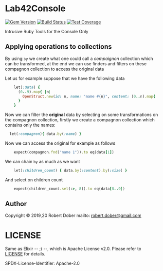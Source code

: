 
# Lab42Console
                                                                                                                                                     
[![Gem Version](https://badge.fury.io/rb/lab42_console.svg)](http://badge.fury.io/rb/lab42_console)    [![Build Status](https://travis-ci.org/RobertDober/lab42_console.svg?branch=master)](https://travis-ci.org/RobertDober/lab42_console)                       [![Test Coverage](https://codeclimate.com/github/RobertDober/lab42_console/badges/coverage.svg)](https://codeclimate.com/github/RobertDober/lab42_console)  

<!--
[![Code Climate](https://codeclimate.com/github/RobertDober/lab42_core/badges/gpa.svg)](https://codeclimate.com/github/RobertDober/lab42_core)        
[![Issue Count](https://codeclimate.com/github/RobertDober/lab42_core/badges/issue_count.svg)](https://codeclimate.com/github/RobertDober/lab42_core) 
-->

Intrusive Ruby Tools for the Console Only

## Applying operations to collections

By using `by` we create what one could call a _compaignon_ collection which can be transformed, at the end
we can use finders and filters on these compagnon collection to access the original data

Let us for example suppose that we have the following data

```ruby :include
    let(:data) {
      (0..9).map{ |n|
        OpenStruct.new(id: n, name: "name #{n}", content: (0..n).map{ |k| "data #{k}" })
      }
    }

```
Now we can filter the **original** data by selecting on some transformations on the compagnon collection, firstly we create a compagnon collection which
contains only the names:

```ruby :include
  let(:compagnon){ data.by(:name) }
```

Now we can access the original for example as follows

```ruby :example Find original by means of a compagnon
    expect(compagnon.fnd("name 1")).to eq(data[1])
```

We can chain `by` as much as we want

```ruby :include
    let(:children_count) { data.by(:content).by(:size) }
```

And select on children count

```ruby :example Select by count of children
    expect(children_count.sel(:>, 8)).to eq(data[8..9]) 
```


## Author

Copyright © 2019,20 Robert Dober
mailto: robert.dober@gmail.com

# LICENSE

Same as Elixir -- ;) --, which is Apache License v2.0. Please refer to [LICENSE](LICENSE) for details.

SPDX-License-Identifier: Apache-2.0

